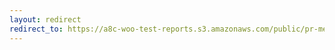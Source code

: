 ```yaml
---
layout: redirect
redirect_to: https://a8c-woo-test-reports.s3.amazonaws.com/public/pr-merge/43497/api/index.html
---
```

